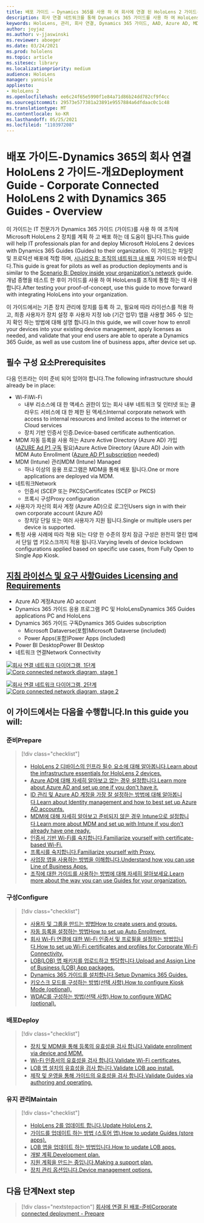 ```yaml
---
title: 배포 가이드 – Dynamics 365를 사용 하 여 회사에 연결 된 HoloLens 2 가이드-개요
description: 회사 연결 네트워크를 통해 Dynamics 365 가이드를 사용 하 여 HoloLens 2 장치를 등록 하는 방법을 알아봅니다.
keywords: HoloLens, 관리, 회사 연결, Dynamics 365 가이드, AAD, Azure AD, MDM, 모바일 장치 관리
author: joyjaz
ms.author: v-jjaswinski
ms.reviewer: aboeger
ms.date: 03/24/2021
ms.prod: hololens
ms.topic: article
ms.sitesec: library
ms.localizationpriority: medium
audience: HoloLens
manager: yannisle
appliesto:
- HoloLens 2
ms.openlocfilehash: ee6c24f65e5990f1e84a71d86b24dd782cf9f4cc
ms.sourcegitcommit: 29573e577381a23891e9557884a6dfdaac0c1c48
ms.translationtype: MT
ms.contentlocale: ko-KR
ms.lasthandoff: 05/25/2021
ms.locfileid: "110397208"
---
```

# <a name="deployment-guide---corporate-connected-hololens-2-with-dynamics-365-guides---overview"></a><span data-ttu-id="66f05-104">배포 가이드-Dynamics 365의 회사 연결 HoloLens 2 가이드-개요</span><span class="sxs-lookup"><span data-stu-id="66f05-104">Deployment Guide - Corporate Connected HoloLens 2 with Dynamics 365 Guides - Overview</span></span>

<span data-ttu-id="66f05-105">이 가이드는 IT 전문가가 Dynamics 365 가이드 (가이드)를 사용 하 여 조직에 Microsoft HoloLens 2 장치를 계획 하 고 배포 하는 데 도움이 됩니다.</span><span class="sxs-lookup"><span data-stu-id="66f05-105">This guide will help IT professionals plan for and deploy Microsoft HoloLens 2 devices with Dynamics 365 Guides (Guides) to their organization.</span></span> <span data-ttu-id="66f05-106">이 가이드는 파일럿 및 프로덕션 배포에 적합 하며, [시나리오 B: 조직의 네트워크 내 배포](https://docs.microsoft.com/hololens/common-scenarios#scenario-b-deploy-inside-your-organizations-network) 가이드와 비슷합니다.</span><span class="sxs-lookup"><span data-stu-id="66f05-106">This guide is great for pilots as well as production deployments and is similar to the [Scenario B: Deploy inside your organization's network](https://docs.microsoft.com/hololens/common-scenarios#scenario-b-deploy-inside-your-organizations-network) guide.</span></span> <span data-ttu-id="66f05-107">개념 증명을 테스트 한 후이 가이드를 사용 하 여 HoloLens를 조직에 통합 하는 데 사용 합니다.</span><span class="sxs-lookup"><span data-stu-id="66f05-107">After testing your proof-of-concept, use this guide to move forward with integrating HoloLens into your organization.</span></span>

<span data-ttu-id="66f05-108">이 가이드에서는 기존 장치 관리에 장치를 등록 하 고, 필요에 따라 라이선스를 적용 하 고, 최종 사용자가 장치 설정 후 사용자 지정 lob (기간 업무) 앱을 사용할 365 수 있는지 확인 하는 방법에 대해 설명 합니다.</span><span class="sxs-lookup"><span data-stu-id="66f05-108">In this guide, we will cover how to enroll your devices into your existing device management, apply licenses as needed, and validate that your end users are able to operate a Dynamics 365 Guide, as well as use custom line of business apps, after device set up.</span></span> 

## <a name="prerequisites"></a><span data-ttu-id="66f05-109">필수 구성 요소</span><span class="sxs-lookup"><span data-stu-id="66f05-109">Prerequisites</span></span>

<span data-ttu-id="66f05-110">다음 인프라는 이미 준비 되어 있어야 합니다.</span><span class="sxs-lookup"><span data-stu-id="66f05-110">The following infrastructure should already be in place:</span></span>
- <span data-ttu-id="66f05-111">Wi-Fi</span><span class="sxs-lookup"><span data-stu-id="66f05-111">Wi-Fi</span></span>
    - <span data-ttu-id="66f05-112">내부 리소스에 대 한 액세스 권한이 있는 회사 내부 네트워크 및 인터넷 또는 클라우드 서비스에 대 한 제한 된 액세스</span><span class="sxs-lookup"><span data-stu-id="66f05-112">Internal corporate network with access to internal resources and limited access to the internet or Cloud services</span></span>
    - <span data-ttu-id="66f05-113">장치 기반 인증서 인증.</span><span class="sxs-lookup"><span data-stu-id="66f05-113">Device-based certificate authentication.</span></span>
- <span data-ttu-id="66f05-114">MDM 자동 등록을 사용 하는 Azure Active Directory (Azure AD) 가입 ([AZURE Ad P1 구독](https://docs.microsoft.com/azure/active-directory/fundamentals/active-directory-whatis) 필요)</span><span class="sxs-lookup"><span data-stu-id="66f05-114">Azure Active Directory (Azure AD) Join with MDM Auto Enrollment ([Azure AD P1 subscription](https://docs.microsoft.com/azure/active-directory/fundamentals/active-directory-whatis) needed)</span></span>
- <span data-ttu-id="66f05-115">MDM (Intune) 관리</span><span class="sxs-lookup"><span data-stu-id="66f05-115">MDM (Intune) Managed</span></span>
    - <span data-ttu-id="66f05-116">하나 이상의 응용 프로그램은 MDM을 통해 배포 됩니다.</span><span class="sxs-lookup"><span data-stu-id="66f05-116">One or more applications are deployed via MDM.</span></span>
- <span data-ttu-id="66f05-117">네트워크</span><span class="sxs-lookup"><span data-stu-id="66f05-117">Network</span></span> 
    - <span data-ttu-id="66f05-118">인증서 (SCEP 또는 PKCS)</span><span class="sxs-lookup"><span data-stu-id="66f05-118">Certificates (SCEP or PKCS)</span></span>
    - <span data-ttu-id="66f05-119">프록시 구성</span><span class="sxs-lookup"><span data-stu-id="66f05-119">Proxy configuration</span></span>
- <span data-ttu-id="66f05-120">사용자가 자신의 회사 계정 (Azure AD)으로 로그인</span><span class="sxs-lookup"><span data-stu-id="66f05-120">Users sign in with their own corporate account (Azure AD)</span></span>
    - <span data-ttu-id="66f05-121">장치당 단일 또는 여러 사용자가 지원 됩니다.</span><span class="sxs-lookup"><span data-stu-id="66f05-121">Single or multiple users per device is supported.</span></span>
- <span data-ttu-id="66f05-122">특정 사용 사례에 따라 적용 되는 다양 한 수준의 장치 잠금 구성은 완전히 열린 앱에서 단일 앱 키오스크까지 적용 됩니다.</span><span class="sxs-lookup"><span data-stu-id="66f05-122">Varying levels of device lockdown configurations applied based on specific use cases, from Fully Open to Single App Kiosk.</span></span>

## <a name="guides-licensing-and-requirements"></a>[<span data-ttu-id="66f05-123">지침 라이선스 및 요구 사항</span><span class="sxs-lookup"><span data-stu-id="66f05-123">Guides Licensing and Requirements</span></span>](https://docs.microsoft.com/dynamics365/mixed-reality/guides/requirements#licensing-and-product-requirements)
- <span data-ttu-id="66f05-124">Azure AD 계정</span><span class="sxs-lookup"><span data-stu-id="66f05-124">Azure AD account</span></span>
- <span data-ttu-id="66f05-125">Dynamics 365 가이드 응용 프로그램 PC 및 HoloLens</span><span class="sxs-lookup"><span data-stu-id="66f05-125">Dynamics 365 Guides applications PC and HoloLens</span></span>
- <span data-ttu-id="66f05-126">Dynamics 365 가이드 구독</span><span class="sxs-lookup"><span data-stu-id="66f05-126">Dynamics 365 Guides subscription</span></span>
    - <span data-ttu-id="66f05-127">Microsoft Dataverse(포함)</span><span class="sxs-lookup"><span data-stu-id="66f05-127">Microsoft Dataverse (included)</span></span>
    - <span data-ttu-id="66f05-128">Power Apps(포함)</span><span class="sxs-lookup"><span data-stu-id="66f05-128">Power Apps (included)</span></span>
- <span data-ttu-id="66f05-129">Power BI Desktop</span><span class="sxs-lookup"><span data-stu-id="66f05-129">Power BI Desktop</span></span>
- <span data-ttu-id="66f05-130">네트워크 연결</span><span class="sxs-lookup"><span data-stu-id="66f05-130">Network Connectivity</span></span>

<span data-ttu-id="66f05-131">[![회사 연결 네트워크 다이어그램, 1단계 ](./images/deployment-guides-revised-scenario-b-01-1.png)](./images/deployment-guides-revised-scenario-b-01-1.png#lightbox)</span><span class="sxs-lookup"><span data-stu-id="66f05-131">[ ![Corp connected network diagram, stage 1](./images/deployment-guides-revised-scenario-b-01-1.png) ](./images/deployment-guides-revised-scenario-b-01-1.png#lightbox)</span></span>

<span data-ttu-id="66f05-132">[![회사 연결 네트워크 다이어그램, 2단계 ](./images/deployment-guides-revised-scenario-b-02-1.png)](./images/deployment-guides-revised-scenario-b-02-1.png#lightbox)</span><span class="sxs-lookup"><span data-stu-id="66f05-132">[ ![Corp connected network diagram, stage 2](./images/deployment-guides-revised-scenario-b-02-1.png) ](./images/deployment-guides-revised-scenario-b-02-1.png#lightbox)</span></span>

## <a name="in-this-guide-you-will"></a><span data-ttu-id="66f05-133">이 가이드에서는 다음을 수행합니다.</span><span class="sxs-lookup"><span data-stu-id="66f05-133">In this guide you will:</span></span>
### <a name="prepare"></a><span data-ttu-id="66f05-134">준비</span><span class="sxs-lookup"><span data-stu-id="66f05-134">Prepare</span></span>
> [!div class="checklist"]
>- [<span data-ttu-id="66f05-135">HoloLens 2 디바이스의 인프라 필수 요소에 대해 알아봅니다.</span><span class="sxs-lookup"><span data-stu-id="66f05-135">Learn about the infrastructure essentials for HoloLens 2 devices.</span></span>](hololens2-corp-connected-prepare.md#infrastructure-essentials)
>- [<span data-ttu-id="66f05-136">Azure AD에 대해 자세히 알아보고 없는 경우 설정합니다.</span><span class="sxs-lookup"><span data-stu-id="66f05-136">Learn more about Azure AD and set up one if you don't have it.</span></span>](hololens2-corp-connected-prepare.md#azure-active-directory)
>- [<span data-ttu-id="66f05-137">ID 관리 및 Azure AD 계정을 가장 잘 설정하는 방법에 대해 알아봅니다.</span><span class="sxs-lookup"><span data-stu-id="66f05-137">Learn about Identity management and how to best set up Azure AD accounts.</span></span>](hololens2-corp-connected-prepare.md#identity-management)
>- [<span data-ttu-id="66f05-138">MDM에 대해 자세히 알아보고 준비되지 않은 경우 Intune으로 설정합니다.</span><span class="sxs-lookup"><span data-stu-id="66f05-138">Learn more about MDM and set up with Intune if you don't already have one ready.</span></span>](hololens2-corp-connected-prepare.md#mobile-device-management)
>- [<span data-ttu-id="66f05-139">인증서 기반 Wi-Fi를 숙지합니다.</span><span class="sxs-lookup"><span data-stu-id="66f05-139">Familiarize yourself with certificate-based Wi-Fi.</span></span>](hololens2-corp-connected-prepare.md#certificates)
>- [<span data-ttu-id="66f05-140">프록시를 숙지합니다.</span><span class="sxs-lookup"><span data-stu-id="66f05-140">Familiarize yourself with Proxy.</span></span>](hololens2-corp-connected-prepare.md#proxy)
>- [<span data-ttu-id="66f05-141">사업장 앱을 사용하는 방법을 이해합니다.</span><span class="sxs-lookup"><span data-stu-id="66f05-141">Understand how you can use Line of Business Apps.</span></span>](hololens2-corp-connected-prepare.md#line-of-business-apps)
>- [<span data-ttu-id="66f05-142">조직에 대한 가이드를 사용하는 방법에 대해 자세히 알아보세요.</span><span class="sxs-lookup"><span data-stu-id="66f05-142">Learn more about the way you can use Guides for your organization.</span></span>](hololens2-corp-connected-prepare.md#guides-playbook)
### <a name="configure"></a><span data-ttu-id="66f05-143">구성</span><span class="sxs-lookup"><span data-stu-id="66f05-143">Configure</span></span>
> [!div class="checklist"]
>- [<span data-ttu-id="66f05-144">사용자 및 그룹을 만드는 방법</span><span class="sxs-lookup"><span data-stu-id="66f05-144">How to create users and groups.</span></span>](hololens2-corp-connected-configure.md#azure-users-and-groups)
>- [<span data-ttu-id="66f05-145">자동 등록을 설정하는 방법</span><span class="sxs-lookup"><span data-stu-id="66f05-145">How to set up Auto Enrollment.</span></span>](hololens2-corp-connected-configure.md#auto-enrollment-on-hololens-2)
>- [<span data-ttu-id="66f05-146">회사 Wi-Fi 연결에 대한 Wi-Fi 인증서 및 프로필을 설정하는 방법입니다.</span><span class="sxs-lookup"><span data-stu-id="66f05-146">How to set up Wi-Fi certificates and profiles for Corporate Wi-Fi Connectivity.</span></span>](hololens2-corp-connected-configure.md#corporate-wi-fi-connectivity)
>- [<span data-ttu-id="66f05-147">LOB(LOB) 앱 패키지를 업로드하고 할당합니다.</span><span class="sxs-lookup"><span data-stu-id="66f05-147">Upload and Assign Line of Business (LOB) App packages.</span></span>](hololens2-corp-connected-configure.md#app-deployment)
>- [<span data-ttu-id="66f05-148">Dynamics 365 가이드를 설치합니다.</span><span class="sxs-lookup"><span data-stu-id="66f05-148">Setup Dynamics 365 Guides.</span></span>](hololens2-corp-connected-configure.md#setup-guides-application-licenses-dataverse-and-authoring)
>- [<span data-ttu-id="66f05-149">키오스크 모드를 구성하는 방법(선택 사항).</span><span class="sxs-lookup"><span data-stu-id="66f05-149">How to configure Kiosk Mode (optional).</span></span>](hololens2-corp-connected-configure.md#optional-kiosk-mode)
>- [<span data-ttu-id="66f05-150">WDAC를 구성하는 방법(선택 사항).</span><span class="sxs-lookup"><span data-stu-id="66f05-150">How to configure WDAC (optional).</span></span>](hololens2-corp-connected-configure.md#optional-wdac)
### <a name="deploy"></a><span data-ttu-id="66f05-151">배포</span><span class="sxs-lookup"><span data-stu-id="66f05-151">Deploy</span></span>
> [!div class="checklist"]
>-  [<span data-ttu-id="66f05-152">장치 및 MDM을 통해 등록의 유효성을 검사 합니다.</span><span class="sxs-lookup"><span data-stu-id="66f05-152">Validate enrollment via device and MDM.</span></span>](hololens2-corp-connected-deploy.md#enrollment-validation)
>-  [<span data-ttu-id="66f05-153">Wi-Fi 인증서의 유효성을 검사 합니다.</span><span class="sxs-lookup"><span data-stu-id="66f05-153">Validate Wi-Fi certificates.</span></span>](hololens2-corp-connected-deploy.md#wi-fi-certificate-validation)
>-  [<span data-ttu-id="66f05-154">LOB 앱 설치의 유효성을 검사 합니다.</span><span class="sxs-lookup"><span data-stu-id="66f05-154">Validate LOB app install.</span></span>](hololens2-corp-connected-deploy.md#validate-lob-app-install)
>-  [<span data-ttu-id="66f05-155">제작 및 운영을 통해 가이드의 유효성을 검사 합니다.</span><span class="sxs-lookup"><span data-stu-id="66f05-155">Validate Guides via authoring and operating.</span></span>](hololens2-corp-connected-deploy.md#validate-dynamics-365-guides)
### <a name="maintain"></a><span data-ttu-id="66f05-156">유지 관리</span><span class="sxs-lookup"><span data-stu-id="66f05-156">Maintain</span></span>
> [!div class="checklist"]
>- [<span data-ttu-id="66f05-157">HoloLens 2를 업데이트 합니다.</span><span class="sxs-lookup"><span data-stu-id="66f05-157">Update HoloLens 2.</span></span>](hololens2-corp-connected-maintain.md#update-hololens)
>- [<span data-ttu-id="66f05-158">가이드를 업데이트 하는 방법 (스토어 앱).</span><span class="sxs-lookup"><span data-stu-id="66f05-158">How to update Guides (store apps).</span></span>](hololens2-corp-connected-maintain.md#how-to-update-dynamics-365-guides-and-other-store-apps)
>- [<span data-ttu-id="66f05-159">LOB 앱을 업데이트 하는 방법입니다.</span><span class="sxs-lookup"><span data-stu-id="66f05-159">How to update LOB apps.</span></span>](hololens2-corp-connected-maintain.md#how-to-update-lob-apps) 
>- [<span data-ttu-id="66f05-160">개발 계획.</span><span class="sxs-lookup"><span data-stu-id="66f05-160">Development plan.</span></span>](hololens2-corp-connected-maintain.md#development-plan) 
>- [<span data-ttu-id="66f05-161">지원 계획을 만드는 중입니다.</span><span class="sxs-lookup"><span data-stu-id="66f05-161">Making a support plan.</span></span>](hololens2-corp-connected-maintain.md#support-plan)
>- [<span data-ttu-id="66f05-162">장치 관리 옵션입니다.</span><span class="sxs-lookup"><span data-stu-id="66f05-162">Device management options.</span></span>](hololens2-corp-connected-maintain.md#device-management)

## <a name="next-step"></a><span data-ttu-id="66f05-163">다음 단계</span><span class="sxs-lookup"><span data-stu-id="66f05-163">Next step</span></span> 
> [!div class="nextstepaction"]
> [<span data-ttu-id="66f05-164">회사에 연결 된 배포-준비</span><span class="sxs-lookup"><span data-stu-id="66f05-164">Corporate connected deployment - Prepare</span></span>](hololens2-corp-connected-prepare.md)
